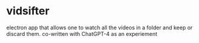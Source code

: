 # vidsifter
electron app that allows one to watch all the videos in a folder and keep or discard them. co-written with ChatGPT-4 as an experiement
